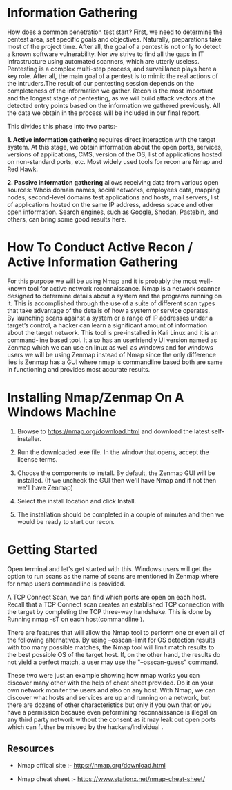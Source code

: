 # Information Gathering

  How does a common penetration test start? First, we need to determine the pentest area, set specific goals and objectives. Naturally, preparations take most of the project time. After all, the goal of a pentest is not only to detect a known software vulnerability. Nor we strive to find all the gaps in IT infrastructure using automated scanners, which are utterly useless. Pentesting is a complex multi-step process, and surveillance plays here a key role. After all, the main goal of a pentest is to mimic the real actions of the intruders.The result of our pentesting session depends on the completeness of the information we gather. Recon is the most important and the longest stage of pentesting, as we will build attack vectors at the detected entry points based on the information we gathered previously. All the data we obtain in the process will be included in our final report.  

  This divides this phase into two parts:-

  **1. Active information gathering** requires direct interaction with the target system. At this stage, we obtain information about the open
  ports, services, versions of applications, CMS, version of the OS, list of applications hosted on non-standard ports, etc. Most widely
  used tools for recon are Nmap and Red Hawk.

  **2. Passive information gathering** allows receiving data from various open sources: Whois domain names, social networks, employees data, mapping nodes, second-level domains test applications and hosts, mail servers, list of applications hosted on the same IP address, address space and other open information. Search engines, such as Google,  Shodan, Pastebin, and others, can bring some good results here.
 
# How To Conduct Active Recon / Active Information Gathering
  
  For this purpose we will be using Nmap and it is probably the most well-known tool for active network reconnaissance. Nmap is a network scanner designed to determine details about a system and the programs running on it. This is accomplished through the use of a suite of different scan types that take advantage of the details of how a system or service operates.<br> By launching scans against a system or a range of IP addresses under a target’s control, a hacker can learn a significant amount of information about the target network.
  This tool is pre-installed in Kali Linux and it is an command-line based tool. It also has an userfriendly UI version named as Zenmap which we can use on linux as well as windows and for windows users we will be using Zenmap instead of Nmap since the only difference lies is Zenmap has a GUI where nmap is commandline based both are same in functioning and provides most accurate results.
 

# Installing Nmap/Zenmap On  A Windows Machine
  
  1. Browse to https://nmap.org/download.html and download the latest self-installer.
  
  2. Run the downloaded .exe file. In the window that opens, accept the license terms.
 
  3. Choose the components to install. By default, the Zenmap GUI will be installed. (If we uncheck the GUI then we'll have Nmap and if not then we'll have Zenmap)
 
  4. Select the install location and click Install.
 
  5. The installation should be completed in a couple of minutes and then we would be ready to start our recon.
  
  
# Getting Started
  Open terminal and let's get started with this. Windows users will get the option to run scans as the name of scans are mentioned in Zenmap where for nmap users commandline is provided.
  
  A TCP Connect Scan, we can find which ports are open on each host. Recall that a TCP Connect scan creates an established TCP connection with the target by completing the TCP three-way handshake. This is done by Running nmap -sT on each host(commandline ).
  
  There are features that will allow the Nmap tool to perform one or even all of the following alternatives. By using –osscan-limit for OS detection results with too many possible matches, the Nmap tool will limit match results to the best possible OS of the target host. If, on the other hand, the results do not yield a perfect match, a user may use the "–osscan-guess" command.
  
  These two were just an example showing how nmap  works you can discover many other with the help of cheat sheet provided. Do it on your own network moniter the users and also on any host. With Nmap, we can discover what hosts and services are up and running on a network, but there are dozens of other characteristics but only if you own that or you have a permission because even peformining reconnaissance is illegal on any third party network without the consent as it may leak out open ports which can futher be misued by the hackers/individual . 
  
## Resources
 
- Nmap offical site :- https://nmap.org/download.html

- Nmap cheat sheet :- https://www.stationx.net/nmap-cheat-sheet/
  
  
  